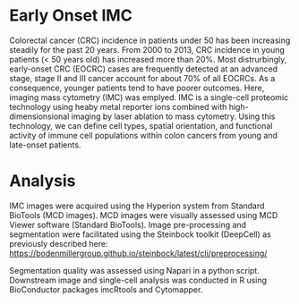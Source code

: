 # Early Onset IMC
Colorectal cancer (CRC) incidence in patients under 50 has been increasing steadily for the past 20 years. From 2000 to 2013, CRC incidence in young patients (< 50 years old) has increased more than 20%. Most distrurbingly, early-onset CRC (EOCRC) cases are frequently detected at an advanced stage, stage II and III cancer account for about 70% of all EOCRCs. As a consequence, younger patients tend to have poorer outcomes. 
Here, imaging mass cytometry (IMC) was emplyed. IMC is a single-cell proteomic technology using heaby metal reporter ions combined with high-dimensionsional imaging by laser ablation to mass cytometry. Using this technology, we can define cell types, spatial orientation, and functional activity of immune cell populations within colon cancers from young and late-onset patients. 

# Analysis
IMC images were acquired using the Hyperion system from Standard BioTools (MCD images). MCD images were visually assessed using MCD Viewer software (Standard BioTools).
Image pre-processing and segmentation were facilitated using the Steinbock toolkit (DeepCell) as previously described here: https://bodenmillergroup.github.io/steinbock/latest/cli/preprocessing/

Segmentation quality was assessed using Napari in a python script.
Downstream image and single-cell analysis was conducted in R using BioConductor packages imcRtools and Cytomapper.





